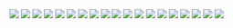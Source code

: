 <img src="https://i.ibb.co/1K3Z5xd/jujutsu-kaisen-222-1.jpg">
<img src="https://i.ibb.co/fF8L0Zz/jujutsu-kaisen-222-2.jpg">
<img src="https://i.ibb.co/zPNHfRq/jujutsu-kaisen-222-3.jpg">
<img src="https://i.ibb.co/Yp49CBL/jujutsu-kaisen-222-4.jpg">
<img src="https://i.ibb.co/NyKJ3xN/jujutsu-kaisen-222-5.jpg">
<img src="https://i.ibb.co/42zk9SN/jujutsu-kaisen-222-6.jpg">
<img src="https://i.ibb.co/5vPzknq/jujutsu-kaisen-222-7.jpg">
<img src="https://i.ibb.co/WtspXmW/jujutsu-kaisen-222-8.jpg">
<img src="https://i.ibb.co/Tkt60M2/jujutsu-kaisen-222-9.jpg">
<img src="https://i.ibb.co/N9ST1dL/jujutsu-kaisen-222-10.jpg">
<img src="https://i.ibb.co/bvTsCNS/jujutsu-kaisen-222-11.jpg">
<img src="https://i.ibb.co/SRYynjL/jujutsu-kaisen-222-12.jpg">
<img src="https://i.ibb.co/bg5Pg8s/jujutsu-kaisen-222-13.jpg">
<img src="https://i.ibb.co/R4tG0tM/jujutsu-kaisen-222-14.jpg">
<img src="https://i.ibb.co/rknTxpQ/jujutsu-kaisen-222-15.jpg">
<img src="https://i.ibb.co/1R2mKs6/jujutsu-kaisen-222-16.jpg">
<img src="https://i.ibb.co/wRW8ysL/jujutsu-kaisen-222-17.jpg">
<img src="https://i.ibb.co/WkV3vRM/jujutsu-kaisen-222-18.jpg">
<img src="https://i.ibb.co/gMqg6Gm/jujutsu-kaisen-222-19.jpg">

